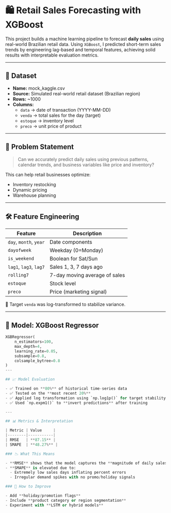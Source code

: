 # 🛍️ Retail Sales Forecasting with XGBoost

This project builds a machine learning pipeline to forecast **daily sales** using real-world Brazilian retail data. Using `XGBoost`, I predicted short-term sales trends by engineering lag-based and temporal features, achieving solid results with interpretable evaluation metrics.

---

## 📂 Dataset

- **Name:** mock_kaggle.csv
- **Source:** Simulated real-world retail dataset (Brazilian region)
- **Rows:** ~1000
- **Columns:**
  - `data` → date of transaction (YYYY-MM-DD)
  - `venda` → total sales for the day (target)
  - `estoque` → inventory level
  - `preco` → unit price of product

---

## 🧠 Problem Statement

> Can we accurately predict daily sales using previous patterns, calendar trends, and business variables like price and inventory?

This can help retail businesses optimize:
- Inventory restocking  
- Dynamic pricing  
- Warehouse planning

---

## 🛠 Feature Engineering

| Feature       | Description                         |
|---------------|-------------------------------------|
| `day`, `month`, `year` | Date components |
| `dayofweek`            | Weekday (0=Monday) |
| `is_weekend`           | Boolean for Sat/Sun |
| `lag1`, `lag3`, `lag7` | Sales 1, 3, 7 days ago |
| `rolling7`             | 7-day moving average of sales |
| `estoque`              | Stock level |
| `preco`                | Price (marketing signal) |

📌 Target `venda` was log-transformed to stabilize variance.

---

## 🤖 Model: XGBoost Regressor

```python
XGBRegressor(
    n_estimators=100,
    max_depth=4,
    learning_rate=0.05,
    subsample=0.8,
    colsample_bytree=0.8
)
---

## 📈 Model Evaluation

- ✅ Trained on **80%** of historical time-series data  
- ✅ Tested on the **most recent 20%**  
- ✅ Applied log transformation using `np.log1p()` for target stability  
- ✅ Used `np.expm1()` to **invert predictions** after training

---

## 📊 Metrics & Interpretation

| Metric | Value     |
|--------|-----------|
| RMSE   | **87.15** |
| SMAPE  | **48.27%** |

### 📉 What This Means

- **RMSE** shows that the model captures the **magnitude of daily sales** effectively  
- **SMAPE** is elevated due to:
  - Extremely low sales days inflating percent errors  
  - Irregular demand spikes with no promo/holiday signals

### 🔧 How to Improve

- Add **holiday/promotion flags**
- Include **product category or region segmentation**
- Experiment with **LSTM or hybrid models**



